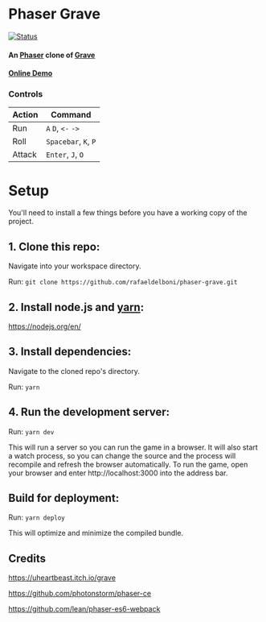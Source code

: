 # Phaser Grave 
[![Status][badge-status]][badge-status]
#### An [Phaser](https://github.com/photonstorm/phaser-ce) clone of [Grave](https://uheartbeast.itch.io/grave)

#### [Online Demo](http://phaser-grave.herokuapp.com/)
### Controls
| Action | Command |
| ------ | ------ |
| Run | `A` `D`, `<-` `->` |
| Roll | `Spacebar`, `K`, `P` |
| Attack | `Enter`, `J`, `O` |

# Setup
You'll need to install a few things before you have a working copy of the project.

## 1. Clone this repo:

Navigate into your workspace directory.

Run:
 ```git clone https://github.com/rafaeldelboni/phaser-grave.git```

## 2. Install node.js and [yarn](https://yarnpkg.com/):

https://nodejs.org/en/

## 3. Install dependencies:

Navigate to the cloned repo's directory.

Run:
```yarn``` 

## 4. Run the development server:

Run:
```yarn dev```

This will run a server so you can run the game in a browser. It will also start a watch process, so you can change the source and the process will recompile and refresh the browser automatically.
To run the game, open your browser and enter http://localhost:3000 into the address bar.

## Build for deployment:

Run:
```yarn deploy```  

This will optimize and minimize the compiled bundle.

## Credits

https://uheartbeast.itch.io/grave

https://github.com/photonstorm/phaser-ce

https://github.com/lean/phaser-es6-webpack

[badge-status]: https://img.shields.io/badge/status-work%20in%20progress-lightgrey.svg
